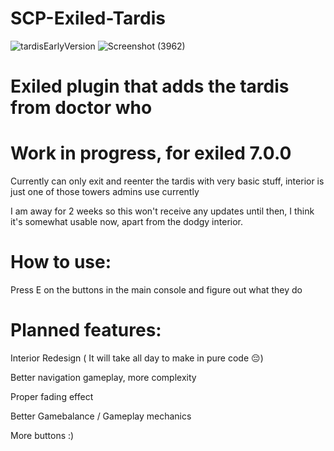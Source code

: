 # SCP-Exiled-Tardis
![tardisEarlyVersion](https://github.com/morgana-x/SCP-Exiled-Tardis/assets/89588301/f8d37de6-ae41-478f-9964-fc397b431d3c)
![Screenshot (3962)](https://github.com/morgana-x/SCP-Exiled-Tardis/assets/89588301/b93dea46-9144-4509-805b-960e607aec18)

# Exiled plugin that adds the tardis from doctor who

# Work in progress, for exiled 7.0.0

Currently can only exit and reenter the tardis with very basic stuff, interior is just one of those towers admins use currently

I am away for 2 weeks so this won't receive any updates until then, I think it's somewhat usable now, apart from the dodgy interior.

# How to use:

Press E on the buttons in the main console and figure out what they do

# Planned features:

Interior Redesign ( It will take all day to make in pure code :pensive:)

Better navigation gameplay, more complexity

Proper fading effect

Better Gamebalance / Gameplay mechanics

More buttons :)

